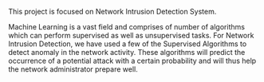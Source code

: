 This project is focused on Network Intrusion Detection System. 

Machine Learning is a vast field and comprises of number of algorithms which can perform supervised as well as unsupervised tasks. For Network Intrusion Detection, we have used a few of the Supervised Algorithms to detect anomaly in the network activity. These algorithms will predict the occurrence of a potential attack with a certain probability and will thus help the network administrator prepare well.

